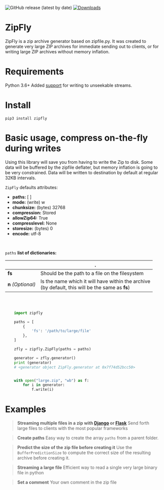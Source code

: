 
![GitHub release (latest by date)](https://img.shields.io/github/v/release/sandes/zipfly)
[![Downloads](https://static.pepy.tech/badge/zipfly)](https://pepy.tech/project/zipfly)

# ZipFly

ZipFly is a zip archive generator based on zipfile.py.
It was created to generate very large ZIP archives for immediate sending out to clients, or for writing large ZIP archives without memory inflation.

# Requirements
Python 3.6+ Added <a href="https://docs.python.org/3/library/zipfile.html#zipfile-objects" target="blank">support</a> for writing to unseekable streams.

# Install
    pip3 install zipfly

# Basic usage, compress on-the-fly during writes
Using this library will save you from having to write the Zip to disk. Some data will be buffered by the zipfile deflater, but memory inflation is going to be very constrained. Data will be written to destination by default at regular 32KB intervals.


`ZipFly` defaults attributes:<br>    
- <b>paths:</b> [ ] <br/>
- <b>mode:</b> (write) w <br/>
- <b>chunksize:</b> (bytes) 32768 <br/>
- <b>compression:</b> Stored <br/>
- <b>allowZip64:</b> True <br/>
- <b>compresslevel:</b> None <br/>
- <b>storesize:</b> (bytes) 0 <br/>
- <b>encode:</b> utf-8 <br/>

<br/>



`paths` <b>list of dictionaries:</b>

|                   |.                          
|----------------   |-------------------------------      
|**fs**             |Should be the path to a file on the filesystem            
|**n** *(Optional)* |Is the name which it will have within the archive <br> (by default, this will be the same as **fs**)

<br>

```python

    import zipfly

    paths = [
        {
            'fs': '/path/to/large/file'
        },
    ]

    zfly = zipfly.ZipFly(paths = paths)

    generator = zfly.generator()
    print (generator)
    # <generator object ZipFly.generator at 0x7f74d52bcc50>


    with open("large.zip", "wb") as f:
        for i in generator:
            f.write(i)

```


# Examples

> <b>Streaming multiple files in a zip with <a href="https://github.com/sandes/zipfly/blob/master/examples/streaming_django.py" target="_blank">Django</a> or <a href="https://github.com/sandes/zipfly/blob/master/examples/streaming_flask.py" target="_blank">Flask</a></b>
Send forth large files to clients with the most popular frameworks

> <b>Create paths</b>
Easy way to create the array `paths` from a parent folder.

> <b>Predict the size of the zip file before creating it</b>
Use the `BufferPredictionSize` to compute the correct size of the resulting archive before creating it.

> <b>Streaming a large file</b>
Efficient way to read a single very large binary file in python

> <b>Set a comment</b>
Your own comment in the zip file


